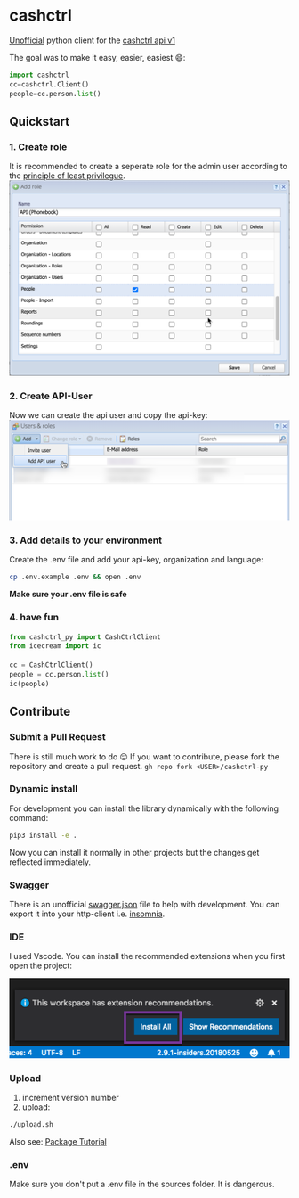 # cashctrl
<u>Unofficial</u> python client for the [cashctrl api v1](https://app.cashctrl.com/static/help/en/api/index.html)

The goal was to make it easy, easier, easiest :smile::

```python
import cashctrl
cc=cashctrl.Client()
people=cc.person.list()
```



## Quickstart

### 1. Create role

It is recommended to create a seperate role for the admin user according to the [principle of least privilegue](https://en.wikipedia.org/wiki/Principle_of_least_privilege).![add-role](https://raw.githubusercontent.com/blemli/cashctrl-py/main/assets/add-role.png)



### 2. Create API-User

Now we can create the api user and copy the api-key:
![add-user](https://raw.githubusercontent.com/blemli/cashctrl-py/main/assets/add-user.png)

### 3. Add details to your environment

Create the .env file and add your api-key, organization and language:

```bash
cp .env.example .env && open .env
```

**Make sure your .env file is safe**

### 4. have fun

```python
from cashctrl_py import CashCtrlClient
from icecream import ic

cc = CashCtrlClient()
people = cc.person.list()
ic(people)
```



## Contribute

### Submit a Pull Request

There is still much work to do 😔
If you want to contribute, please fork the repository and create a pull request.
`gh repo fork <USER>/cashctrl-py`

### Dynamic install

For development you can install the library dynamically with the following command:

```bash
pip3 install -e .
```

Now you can install it normally in other projects but the changes get reflected immediately.

### Swagger

There is an unofficial [swagger.json](./swagger.json) file to help with development. You can export it into your http-client i.e. [insomnia](https://insomnia.rest/).

### IDE

I used Vscode. You can install the recommended extensions when you first open the project:

![install-extensions](https://raw.githubusercontent.com/blemli/cashctrl-py/main/assets/install-extensions.png)

###  Upload

1. increment version number
2. upload:

```bash
./upload.sh
```

Also see: [Package Tutorial](https://packaging.python.org/en/latest/tutorials/packaging-projects/#)



### .env

Make sure you don't put a .env file in the sources folder. It is dangerous.

